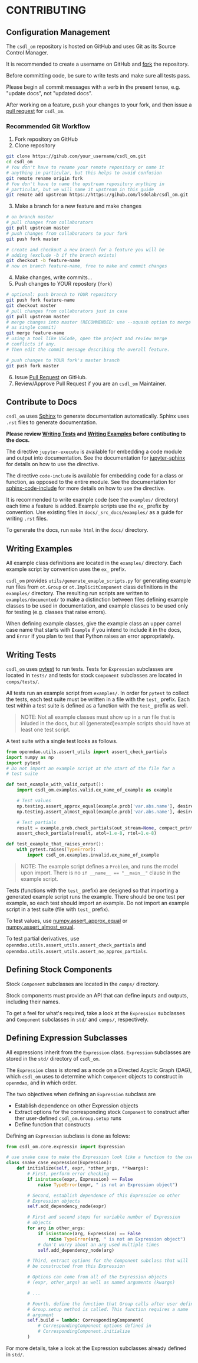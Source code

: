 # CONTRIBUTING

## Configuration Management

The `csdl_om` repository is hosted on GitHub and uses Git as its Source
Control Manager.

It is recommended to create a username on GitHub and
[fork](https://guides.github.com/activities/forking/) the repository.

Before committing code, be sure to write tests and make sure all tests
pass.

Please begin all commit messages with a verb in the present tense, e.g.
"update docs", not "updated docs".

After working on a feature, push your changes to your fork, and then
issue a
[pull request](https://docs.github.com/en/free-pro-team@latest/desktop/contributing-and-collaborating-using-github-desktop/creating-an-issue-or-pull-request#creating-a-pull-request)
for `csdl_om`.

### Recommended Git Workflow

1. Fork repository on GitHub
2. Clone repository

```sh
git clone https://gihub.com/your_username/csdl_om.git
cd csdl_om
# You don't have to rename your remote repository or name it
# anything in particular, but this helps to avoid confusion
git remote rename origin fork
# You don't have to name the upstream repository anything in
# particular, but we will name it upstream in this guide
git remote add upstream https://https://gihub.com/lsdolab/csdl_om.git
```

3. Make a branch for a new feature and make changes

```sh
# on branch master
# pull changes from collaborators
git pull upstream master
# push changes from collaborators to your fork
git push fork master

# create and checkout a new branch for a feature you will be
# adding (exclude -b if the branch exists)
git checkout -b feature-name
# now on branch feature-name, free to make and commit changes
```

4. Make changes, write commits...
5. Push changes to YOUR repostory (`fork`)

```sh
# optional: push branch to YOUR repository
git push fork feature-name
git checkout master
# pull changes from collaborators just in case
git pull upstream master
# merge changes into master (RECOMMENDED: use --squash option to merge
# as single commit)
git merge feature-name
# using a tool like VSCode, open the project and review merge
# conflicts if any.
# Then edit the commit message describing the overall feature.

# push changes to YOUR fork's master branch
git push fork master
```

6. Issue [Pull
   Request](https://docs.github.com/en/free-pro-team@latest/desktop/contributing-and-collaborating-using-github-desktop/creating-an-issue-or-pull-request#creating-a-pull-request)
   on GitHub.
7. Review/Approve Pull Request if you are an `csdl_om` Maintainer.

## Contribute to Docs

`csdl_om` uses [Sphinx](https://www.sphinx-doc.org/en/master/) to
generate documentation automatically.
Sphinx uses `.rst` files to generate documentation.

**Please review [Writing Tests](#writing-tests) and [Writing
Examples](writing-examples) before contibuting to the docs.**

The directive `jupyter-execute` is available for embedding a code
module and output into documentation. See the documentation for
[jupyter-sphinx](https://jupyter-sphinx.readthedocs.io/en/latest/) for
details on how to use the directive.

The directive `code-include` is available for embedding code for a class
or function, as opposed to the entire module. See the documentation for
[sphinx-code-include](https://sphinx-code-include.readthedocs.io/en/latest/index.html)
for more details on how to use the directive.

It is recommended to write example code (see the `examples/` directory)
each time a feature is added.
Example scripts use the `ex_` prefix by convention.
Use existing files in `docs/_src_docs/examples/` as a guide for writing
`.rst` files.

To generate the docs, run `make html` in the `docs/` directory.

## Writing Examples

All example class definitions are located in the `examples/` directory.
Each example script by convention uses the `ex_` prefix.

`csdl_om` provides `utils/generate_exaple_scripts.py` for generating
example run files from `ot.Group` or `ot.ImplicitComponent` class
definitions in the `examples/` directory.
The resulting run scripts are written to `examples/documented/` to make
a distinction between files defining example classes to be used in
documentation, and example classes to be used only for testing (e.g.
classes that raise errors).

When defining example classes, give the example class an upper camel
case name that starts with `Example` if you intend to include it in
the docs, and `Error` if you plan to test that Python raises an error
appropriately.

## Writing Tests

`csdl_om` uses [pytest](https://docs.pytest.org/en/latest/) to run
tests.
Tests for `Expression` subclasses are located in `tests/` and tests for
stock `Component` subclasses are located in `comps/tests/`.

All tests run an example script from `examples/`.
In order for `pytest` to collect the tests, each test suite must be
written in a file with the `test_` prefix.
Each test within a test suite is defined as a function with the `test_`
prefix as well.

> NOTE: Not all example classes must show up in a run file that is
> inluded in the docs, but all (generated)example scripts should have at
> least one test script.

A test suite with a single test looks as follows.

```py
from openmdao.utils.assert_utils import assert_check_partials
import numpy as np
import pytest
# Do not import an example script at the start of the file for a
# test suite

def test_example_with_valid_output():
    import csdl_om.examples.valid.ex_name_of_example as example

    # Test values
    np.testing.assert_approx_equal(example.prob['var.abs.name'], desired_val)
    np.testing.assert_almost_equal(example.prob['var.abs.name'], desired_val)

    # Test partials
    result = example.prob.check_partials(out_stream=None, compact_print=True)
    assert_check_partials(result, atol=1.e-8, rtol=1.e-8)

def test_example_that_raises_error():
    with pytest.raises(TypeError):
        import csdl_om.examples.invalid.ex_name_of_example
```

> NOTE: The example script defines a `Problem`, and runs the model upon
> import. There is no `if __name__ == "__main__"` clause in the example
> script.

Tests (functions with the `test_` prefix) are designed so that importing
a generated example script runs the example.
There should be one test per example, so each test should import an
example.
Do not import an example script in a test suite (file with `test_`
prefix).

To test values, use
[numpy.assert_approx_equal](https://numpy.org/doc/stable/reference/generated/numpy.testing.assert_approx_equal.html)
or
[numpy.assert_almost_equal](https://numpy.org/doc/stable/reference/generated/numpy.testing.assert_almost_equal.html).

To test partial derivatives, use
`openmdao.utils.assert_utils.assert_check_partials` and
`openmdao.utils.assert_utils.assert_no_approx_partials`.

## Defining Stock Components

Stock `Component` subclasses are located in the `comps/` directory.

Stock components must provide an API that can define inputs and outputs,
including their names.

To get a feel for what's required, take a look at the `Expression`
subclasses and `Component` subclasses in `std/` and `comps/`,
respectively.

## Defining Expression Subclasses

All expressions inherit from the `Expression` class.
`Expression` subclasses are stored in the `std/` directory of `csdl_om`.

The `Expression` class is stored as a node on a Directed Acyclic Graph
(DAG), which `csdl_om` uses to determine which `Component` objects to
construct in `openmdao`, and in which order.

The two objectives when defining an `Expression` subclass are

- Establish dependence on other Expression objects
- Extract options for the corresponding stock `Component` to construct
  after ther user-defined `csdl_om.Group.setup` runs
- Define function that constructs

Defining an `Expression` subclass is done as folows:

```py
from csdl_om.core.expressin import Expression

# use snake case to make the Expression look like a function to the user
class snake_case_expression(Expression):
    def initialize(self, expr, *other_args, **kwargs):
        # First, perform error checking
        if isinstance(expr, Expression) == False
            raise TypeError(expr, " is not an Expression object")

        # Second, establish dependence of this Expression on other
        # Expression objects
        self.add_dependency_node(expr)

        # First and second steps for variable number of Expression
        # objects
        for arg in other_args:
            if isinstance(arg, Expression) == False
                raise TypeError(arg, " is not an Expression object")
            # don't worry about an arg used multiple times
            self.add_dependency_node(arg)

        # Third, extract options for the Component subclass that will
        # be constructed from this Expression

        # Options can come from all of the Expression objects
        # (expr, other_args) as well as named arguments (kwargs)

        # ...

        # Fourth, define the function that Group calls after user defined
        # Group.setup method is called. This function requires a name
        # argument
        self.build = lambda: CorrespondingComponent(
            # CorrespondingComponent options defined in
            # CorrespondingComponent.initialize
        )
```

For more details, take a look at the Expression subclasses already
defined in `std/`.
